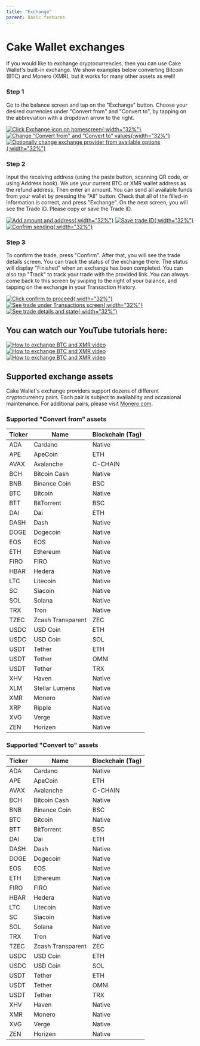 ```yaml
---
title: "Exchange"
parent: Basic features
---
```

# Cake Wallet exchanges

If you would like to exchange cryptocurrencies, then you can use Cake Wallet's built-in exchange. We show examples below converting Bitcoin (BTC) and Monero (XMR), but it works for many other assets as well!


### Step 1

Go to the balance screen and tap on the "Exchange" button. Choose your desired currencies under "Convert from" and "Convert to", by tapping on the abbreviation with a dropdown arrow to the right.

[![Click Exchange icon on homescreen](/assets/images/exchange1.jpg){:width="32%"}](/assets/images/exchange1.jpg)
[![Change "Convert from" and "Convert to" values](/assets/images/exchange2.jpg){:width="32%"}](/assets/images/exchange2.jpg)
[![Optionally change exchange provider from available options](/assets/images/exchange3.jpg){:width="32%"}](/assets/images/exchange3.jpg)

### Step 2

Input the receiving address (using the paste button, scanning QR code, or using Address book). We use your current BTC or XMR wallet address as the refund address. Then enter an amount. You can send all available funds from your wallet by pressing the "All" button. Check that all of the filled-in information is correct, and press "Exchange". On the next screen, you will see the Trade ID. Please copy or save the Trade ID.

[![Add amount and address](/assets/images/exchange4.jpg){:width="32%"}](/assets/images/exchange4.jpg)
[![Save trade ID](/assets/images/exchange5.jpg){:width="32%"}](/assets/images/exchange5.jpg)
[![Confrim sending](/assets/images/exchange6.jpg){:width="32%"}](/assets/images/exchange5.jpg)

### Step 3

To confirm the trade, press "Confirm". After that, you will see the trade details screen. You can track the status of the exchange there. The status will display "Finished" when an exchange has been completed. You can also tap "Track" to track your trade with the provided link. You can always come back to this screen by swiping to the right of your balance, and tapping on the exchange in your Transaction History.

[![Click confirm to proceed](/assets/images/exchange7.jpg){:width="32%"}](/assets/images/exchange7.jpg)
[![See trade under Transactions screen](/assets/images/exchange8.jpg){:width="32%"}](/assets/images/exchange8.jpg)
[![See trade details and state](/assets/images/exchange9.jpg){:width="32%"}](/assets/images/exchange9.jpg) 


## You can watch our YouTube tutorials here:

[![How to exchange BTC and XMR video](https://img.youtube.com/vi/u16CwdtRQ4g/maxresdefault.jpg)](https://www.youtube.com/watch?v=6juLQPvOQnQ&t=1s)
[![How to exchange BTC and XMR video](https://img.youtube.com/vi/u16CwdtRQ4g/maxresdefault.jpg)](https://www.youtube.com/watch?v=u16CwdtRQ4g)
[![How to exchange BTC and XMR video](https://img.youtube.com/vi/pbQD7McNTxc/maxresdefault.jpg)](https://www.youtube.com/watch?v=pbQD7McNTxc)

## Supported exchange assets

Cake Wallet's exchange providers support dozens of different cryptocurrency pairs. Each pair is subject to availability and occasional maintenance. For additional pairs, please visit [Monero.com](https://monero.com/exchange).

### Supported "Convert from" assets

| Ticker | Name | Blockchain (Tag) |
| --- | --- | --- |
| ADA | Cardano | Native |
| APE | ApeCoin | ETH |
| AVAX | Avalanche | C-CHAIN |
| BCH | Bitcoin Cash | Native |
| BNB | Binance Coin | BSC |
| BTC | Bitcoin | Native |
| BTT | BitTorrent | BSC |
| DAI | Dai | ETH |
| DASH | Dash | Native |
| DOGE | Dogecoin | Native |
| EOS | EOS | Native |
| ETH | Ethereum | Native |
| FIRO | FIRO | Native |
| HBAR | Hedera | Native |
| LTC | Litecoin | Native |
| SC | Siacoin | Native |
| SOL | Solana | Native |
| TRX | Tron | Native |
| TZEC | Zcash Transparent | ZEC |
| USDC | USD Coin | ETH |
| USDC | USD Coin | SOL |
| USDT | Tether | ETH |
| USDT | Tether | OMNI |
| USDT | Tether | TRX |
| XHV | Haven | Native |
| XLM | Stellar Lumens | Native |
| XMR | Monero | Native |
| XRP | Ripple | Native |
| XVG | Verge | Native |
| ZEN | Horizen | Native |

### Supported "Convert to" assets

| Ticker | Name | Blockchain (Tag) |
| --- | --- | --- |
| ADA | Cardano | Native |
| APE | ApeCoin | ETH |
| AVAX | Avalanche | C-CHAIN |
| BCH | Bitcoin Cash | Native |
| BNB | Binance Coin | BSC |
| BTC | Bitcoin | Native |
| BTT | BitTorrent | BSC |
| DAI | Dai | ETH |
| DASH | Dash | Native |
| DOGE | Dogecoin | Native |
| EOS | EOS | Native |
| ETH | Ethereum | Native |
| FIRO | FIRO | Native |
| HBAR | Hedera | Native |
| LTC | Litecoin | Native |
| SC | Siacoin | Native |
| SOL | Solana | Native |
| TRX | Tron | Native |
| TZEC | Zcash Transparent | ZEC |
| USDC | USD Coin | ETH |
| USDC | USD Coin | SOL |
| USDT | Tether | ETH |
| USDT | Tether | OMNI |
| USDT | Tether | TRX |
| XHV | Haven | Native |
| XMR | Monero | Native |
| XVG | Verge | Native |
| ZEN | Horizen | Native |
